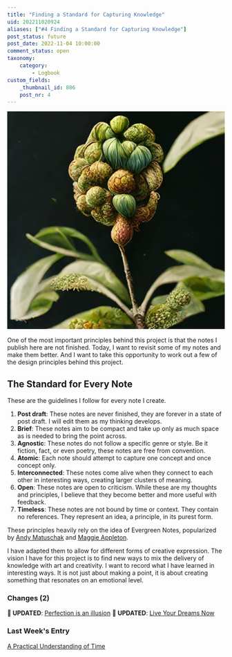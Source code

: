 ```yaml
---
title: "Finding a Standard for Capturing Knowledge"
uid: 202211020924
aliases: ["#4 Finding a Standard for Capturing Knowledge"]
post_status: future
post_date: 2022-11-04 10:00:00
comment_status: open
taxonomy:
    category:
        - Logbook
custom_fields:
    _thumbnail_id: 806
    post_nr: 4
---
```


![A sapling growing from the ground, representing one captured unit of knowledge](/_images/image-finding-a-standard-for-capturing-knowledge.webp "Finding a Standard for Capturing Knowledge")

One of the most important principles behind this project is that the notes I publish here are not finished. Today, I want to revisit some of my notes and make them better. And I want to take this opportunity to work out a few of the design principles behind this project.

## The Standard for Every Note
These are the guidelines I follow for every note I create.

1. **Post draft**: These notes are never finished, they are forever in a state of post draft. I will edit them as my thinking develops.
2. **Brief**: These notes aim to be compact and take up only as much space as is needed to bring the point across.
3. **Agnostic**: These notes do not follow a specific genre or style. Be it fiction, fact, or even poetry, these notes are free from convention.
4. **Atomic**: Each note should attempt to capture one concept and once concept only.
5. **Interconnected**: These notes come alive when they connect to each other in interesting ways, creating larger clusters of meaning.
6. **Open**: These notes are open to criticism. While these are my thoughts and principles, I believe that they become better and more useful with feedback.
7. **Timeless**: These notes are not bound by time or context. They contain no references. They represent an idea, a principle, in its purest form.

These principles heavily rely on the idea of Evergreen Notes, popularized by [Andy Matuschak](https://notes.andymatuschak.org/Evergreen_notes) and [Maggie Appleton](https://maggieappleton.com/evergreens).

I have adapted them to allow for different forms of creative expression. The vision I have for this project is to find new ways to mix the delivery of knowledge with art and creativity. I want to record what I have learned in interesting ways. It is not just about making a point, it is about creating something that resonates on an emotional level.

### Changes (2)
**🔵 UPDATED**: [Perfection is an illusion](./perfection-is-an-illusion.md)
**🔵 UPDATED**: [Live Your Dreams Now](./live-your-dreams-now.md)

### Last Week's Entry
[A Practical Understanding of Time](./a-practical-understanding-of-time.md)